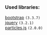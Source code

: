 ### Used libraries:
[bootstrap](https://github.com/twbs/bootstrap) `(3.3.7)`  
[jquery](http://jquery.com/) `(3.2.1)`  
[particles.js](https://github.com/VincentGarreau/particles.js/) `(2.0.0)`